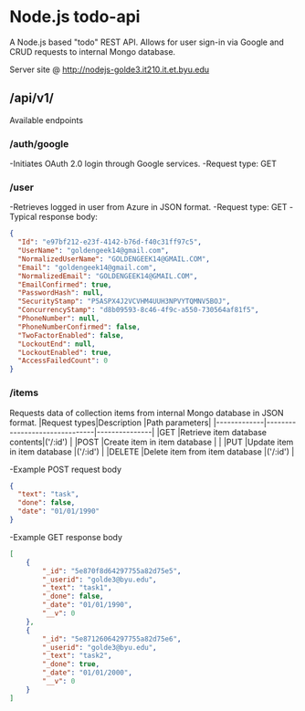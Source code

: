 # Node.js todo-api
A Node.js based "todo" REST API.
Allows for user sign-in via Google and CRUD requests to internal Mongo database.

Server site @ http://nodejs-golde3.it210.it.et.byu.edu

## /api/v1/
Available endpoints

### /auth/google
-Initiates OAuth 2.0 login through Google services.
-Request type: GET

### /user
-Retrieves logged in user from Azure in JSON format.
-Request type: GET
-Typical response body:

```json
{
  "Id": "e97bf212-e23f-4142-b76d-f40c31ff97c5",
  "UserName": "goldengeek14@gmail.com",
  "NormalizedUserName": "GOLDENGEEK14@GMAIL.COM",
  "Email": "goldengeek14@gmail.com",
  "NormalizedEmail": "GOLDENGEEK14@GMAIL.COM",
  "EmailConfirmed": true,
  "PasswordHash": null,
  "SecurityStamp": "P5ASPX4J2VCVHM4UUH3NPVYTQMNV5BOJ",
  "ConcurrencyStamp": "d8b09593-8c46-4f9c-a550-730564af81f5",
  "PhoneNumber": null,
  "PhoneNumberConfirmed": false,
  "TwoFactorEnabled": false,
  "LockoutEnd": null,
  "LockoutEnabled": true,
  "AccessFailedCount": 0
}
```

### /items
Requests data of collection items from internal Mongo database in JSON format.
|Request types|Description                    |Path parameters|
|-------------|-------------------------------|---------------|
|GET          |Retrieve item database contents|('/:id')       |
|POST         |Create item in item database   |               |
|PUT          |Update item in item database   |('/:id')       |
|DELETE       |Delete item from item database |('/:id')       |

-Example POST request body
```json
{
  "text": "task",
  "done": false,
  "date": "01/01/1990"
}
```
-Example GET response body
```json
[
    {
        "_id": "5e870f8d64297755a82d75e5",
        "_userid": "golde3@byu.edu",
        "_text": "task1",
        "_done": false,
        "_date": "01/01/1990",
        "__v": 0
    },
    {
        "_id": "5e87126064297755a82d75e6",
        "_userid": "golde3@byu.edu",
        "_text": "task2",
        "_done": true,
        "_date": "01/01/2000",
        "__v": 0
    }
]
```
